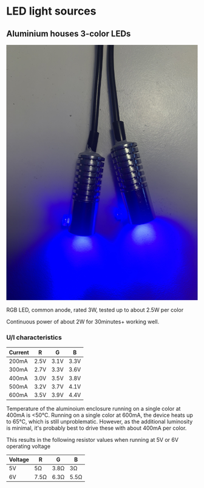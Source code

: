 # LED light sources

## Aluminium houses 3-color LEDs

![](led_aluminium_enclosure.jpg)

RGB LED, common anode, rated 3W, tested up to about 2.5W per color

Continuous power of about 2W for 30minutes+ working well.

### U/I characteristics

|Current|R|G|B|
|---|---|---|---|
|200mA|2.5V|3.1V|3.3V|
|300mA|2.7V|3.3V|3.6V|
|400mA|3.0V|3.5V|3.8V|
|500mA|3.2V|3.7V|4.1V|
|600mA|3.5V|3.9V|4.4V|

Temperature of the aluminoium enclosure running on a single color at 400mA is <50°C. Running on a single color at 600mA, the device heats up to 65°C, which is still unproblematic. However, as the additional luminosity is minimal, it's probably best to drive these with about 400mA per color.

This results in the following resistor values when running at 5V or 6V operating voltage

|Voltage|R|G|B|
|---|---|---|---|
|5V|5&Omega;|3.8&Omega;|3&Omega;|
|6V|7.5&Omega;|6.3&Omega;|5.5&Omega;|


